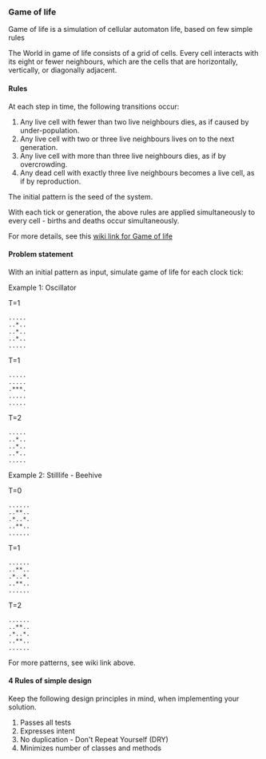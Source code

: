 ### Game of life

Game of life is a simulation of cellular automaton life, based on few simple rules

The World in game of life consists of a grid of cells. Every cell interacts with its eight or fewer neighbours, which are the cells that are horizontally, vertically, or diagonally adjacent.

#### Rules

At each step in time, the following transitions occur:

1. Any live cell with fewer than two live neighbours dies, as if caused by under-population.
2. Any live cell with two or three live neighbours lives on to the next generation.
3. Any live cell with more than three live neighbours dies, as if by overcrowding.
4. Any dead cell with exactly three live neighbours becomes a live cell, as if by reproduction.

The initial pattern is the seed of the system.

With each tick or generation, the above rules are applied simultaneously to every cell - births and deaths occur simultaneously.

For more details, see this [wiki link for Game of life](http://en.wikipedia.org/wiki/Conway's_Game_of_Life)

#### Problem statement

With an initial pattern as input, simulate game of life for each clock tick:

Example 1: Oscillator

T=1
```
.....
..*..
..*..
..*..
.....
```

T=1
```
.....
.....
.***.
.....
.....
```

T=2
```
.....
..*..
..*..
..*..
.....
```

Example 2: Stilllife - Beehive

T=0
```
......
..**..
.*..*.
..**..
......
```

T=1
```
......
..**..
.*..*.
..**..
......
```

T=2
```
......
..**..
.*..*.
..**..
......
```

For more patterns, see wiki link above.

#### 4 Rules of simple design

Keep the following design principles in mind, when implementing your solution.

1. Passes all tests
2. Expresses intent
3. No duplication - Don't Repeat Yourself (DRY)
4. Minimizes number of classes and methods